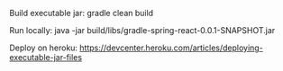 Build executable jar:
gradle clean build

Run locally:
java -jar build/libs/gradle-spring-react-0.0.1-SNAPSHOT.jar

Deploy on heroku:
https://devcenter.heroku.com/articles/deploying-executable-jar-files